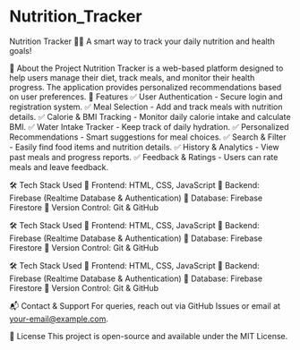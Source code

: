 # Nutrition_Tracker
Nutrition Tracker 🥗🍎
A smart way to track your daily nutrition and health goals!

🚀 About the Project
Nutrition Tracker is a web-based platform designed to help users manage their diet, track meals, and monitor their health progress. The application provides personalized recommendations based on user preferences.
📌 Features
✅ User Authentication - Secure login and registration system.
✅ Meal Selection - Add and track meals with nutrition details.
✅ Calorie & BMI Tracking - Monitor daily calorie intake and calculate BMI.
✅ Water Intake Tracker - Keep track of daily hydration.
✅ Personalized Recommendations - Smart suggestions for meal choices.
✅ Search & Filter - Easily find food items and nutrition details.
✅ History & Analytics - View past meals and progress reports.
✅ Feedback & Ratings - Users can rate meals and leave feedback.

🛠 Tech Stack Used
🔹 Frontend: HTML, CSS, JavaScript
🔹 Backend: Firebase (Realtime Database & Authentication)
🔹 Database: Firebase Firestore
🔹 Version Control: Git & GitHub

🛠 Tech Stack Used
🔹 Frontend: HTML, CSS, JavaScript
🔹 Backend: Firebase (Realtime Database & Authentication)
🔹 Database: Firebase Firestore
🔹 Version Control: Git & GitHub




🛠 Tech Stack Used
🔹 Frontend: HTML, CSS, JavaScript
🔹 Backend: Firebase (Realtime Database & Authentication)
🔹 Database: Firebase Firestore
🔹 Version Control: Git & GitHub

📬 Contact & Support
For queries, reach out via GitHub Issues or email at your-email@example.com.

📜 License
This project is open-source and available under the MIT License.



